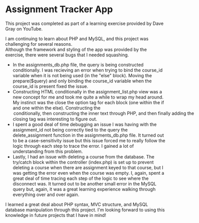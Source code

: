 # Assignment Tracker App

This project was completed as part of a learning exercise provided by Dave Gray on YouTube.

I am continuing to learn about PHP and MySQL, and this project was challenging for several reasons.  
Although the framework and styling of the app was provided by the exercise, there were several bugs 
that I needed squashing.  
- In the assignments_db.php file, the query is being constructed conditionally.  I was recieving an
error when trying to bind the course_id variable when it is not being used (in the "else" block).
Moving the prepare($query) and only binding the course_id variable when the course_id is present
fixed the issue.
- Constructing HTML conditionally in the assignment_list.php view was a new concept for me and took
me quite a while to wrap my head around.  My instinct was the close the option tag for each block
(one within the if and one within the else).  Constructing the <option> conditionally, then constructing
the inner text through PHP, and then finally adding the </option> closing tag was interesting to figure
out.
- I spent a good deal of time debugging an issue I was having with the assignment_id not being correctly
tied to the query the delete_assignment function in the assignments_db.php file.  It turned out to be a
case-sensitivity issue but this issue forced me to really follow the logic through each step to trace the
error.  I gained a lot of understanding from this problem.
- Lastly, I had an issue with deleting a course from the database.  The try/catch block within the controller
(index.php) is set up to prevent deleting a course when there are assignment keyed to that course, but I was
getting the error even when the course was empty.  I, again, spent a great deal of time tracing each step
of the logic to see where the disconnect was.  It turned out to be another small error in the MySQL query but,
again, it was a great learning experience walking through everything over and over again.

I learned a great deal about PHP syntax, MVC structure, and MySQL database manipulation through this project.
I'm looking forward to using this knowledge in future projects that I have in mind!

